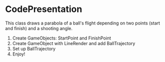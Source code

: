 # CodePresentation
This class draws a parabola of a ball's flight depending on two points (start and finish) and a shooting angle.

1. Create GameObjects: StartPoint and FinishPoint
2. Create GameObject with LineRender and add BallTrajectory
3. Set up BallTrajectory
4. Enjoy!
